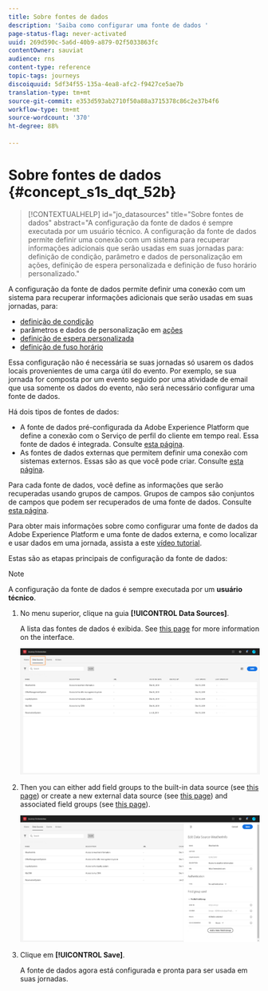 ```yaml
---
title: Sobre fontes de dados
description: 'Saiba como configurar uma fonte de dados '
page-status-flag: never-activated
uuid: 269d590c-5a6d-40b9-a879-02f5033863fc
contentOwner: sauviat
audience: rns
content-type: reference
topic-tags: journeys
discoiquuid: 5df34f55-135a-4ea8-afc2-f9427ce5ae7b
translation-type: tm+mt
source-git-commit: e353d593ab2710f50a88a3715378c86c2e37b4f6
workflow-type: tm+mt
source-wordcount: '370'
ht-degree: 88%

---
```



# Sobre fontes de dados {#concept_s1s_dqt_52b}

>[!CONTEXTUALHELP]
>id="jo_datasources"
>title="Sobre fontes de dados"
>abstract="A configuração da fonte de dados é sempre executada por um usuário técnico. A configuração da fonte de dados permite definir uma conexão com um sistema para recuperar informações adicionais que serão usadas em suas jornadas para: definição de condição, parâmetro e dados de personalização em ações, definição de espera personalizada e definição de fuso horário personalizado."

A configuração da fonte de dados permite definir uma conexão com um sistema para recuperar informações adicionais que serão usadas em suas jornadas, para:

* [definição de condição](../building-journeys/condition-activity.md)
* parâmetros e dados de personalização em [ações](../action/action.md)
* [definição de espera personalizada](../building-journeys/wait-activity.md#custom)
* [definição de fuso horário](../building-journeys/timezone-management.md)

Essa configuração não é necessária se suas jornadas só usarem os dados locais provenientes de uma carga útil do evento. Por exemplo, se sua jornada for composta por um evento seguido por uma atividade de email que usa somente os dados do evento, não será necessário configurar uma fonte de dados.

Há dois tipos de fontes de dados:

* A fonte de dados pré-configurada da Adobe Experience Platform que define a conexão com o Serviço de perfil do cliente em tempo real. Essa fonte de dados é integrada. Consulte [esta página](../datasource/adobe-experience-platform-data-source.md).
* As fontes de dados externas que permitem definir uma conexão com sistemas externos. Essas são as que você pode criar. Consulte [esta página](../datasource/external-data-sources.md).

Para cada fonte de dados, você define as informações que serão recuperadas usando grupos de campos. Grupos de campos são conjuntos de campos que podem ser recuperados de uma fonte de dados. Consulte [esta página](../datasource/field-groups.md).

Para obter mais informações sobre como configurar uma fonte de dados da Adobe Experience Platform e uma fonte de dados externa, e como localizar e usar dados em uma jornada, assista a este [vídeo tutorial](https://docs.adobe.com/content/help/pt-BR/journey-orchestration-learn/tutorials/configure-data-sources.html).

Estas são as etapas principais de configuração da fonte de dados:

>[!NOTE]
>
>A configuração da fonte de dados é sempre executada por um **usuário técnico**.

1. No menu superior, clique na guia **[!UICONTROL Data Sources]**.

   A lista das fontes de dados é exibida. See [this page](../about/user-interface.md) for more information on the interface.

   ![](../assets/journey18.png)

1. Then you can either add field groups to the built-in data source (see [this page](../datasource/adobe-experience-platform-data-source.md)) or create a new external data source (see [this page](../datasource/external-data-sources.md)) and associated field groups (see [this page](../datasource/field-groups.md)).

   ![](../assets/journey23.png)

1. Clique em **[!UICONTROL Save]**.

   A fonte de dados agora está configurada e pronta para ser usada em suas jornadas.
